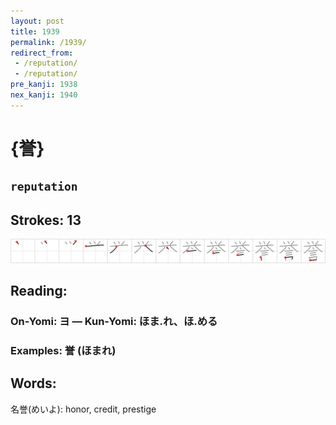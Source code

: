 ```yaml
---
layout: post
title: 1939
permalink: /1939/
redirect_from:
 - /reputation/
 - /reputation/
pre_kanji: 1938
nex_kanji: 1940
---
```


# {誉}

## `reputation`

## Strokes: 13

<div class="stroke"><img src="../images/E8AA89.png" /></div>

## Reading:

### On-Yomi: ヨ &mdash; Kun-Yomi: ほま.れ、ほ.める

### Examples: 誉 (ほまれ)

## Words:

名誉(めいよ): honor, credit, prestige
